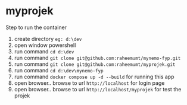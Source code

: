 # myprojek

Step to run the container

1) create directory ```` eg: d:\dev ````
2) open window powershell
3) run command ````cd d:\dev````
4) run command ````git clone git@github.com:raheemumt/mynemo-fyp.git  ````
5) run command ````git clone git@github.com:raheemumt/myprojek.git  ````
6) run command ````cd d:\dev\mynemo-fyp````
7) run command ```docker compose up -d --build``` for running this app
8) open browser.. browse to url ````http://localhost```` for login page
9) open browser.. browse to url ````http://localhost/myprojek```` for test the projek
